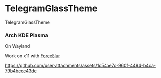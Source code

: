 # TelegramGlassTheme
TelegramGlassTheme

### Arch KDE Plasma
On Wayland

Work on x11 with [ForceBlur](https://github.com/taj-ny/kwin-effects-forceblur) 

https://github.com/user-attachments/assets/1c54be7c-960f-4494-b4ca-79b4bccc43de

